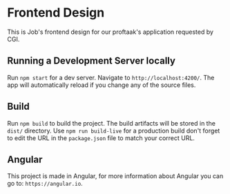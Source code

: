 # Frontend Design

This is Job's frontend design for our proftaak's application requested by CGI.

## Running a Development Server locally

Run `npm start` for a dev server. Navigate to `http://localhost:4200/`. The app will automatically reload if you change any of the source files.

## Build

Run `npm build` to build the project. The build artifacts will be stored in the `dist/` directory. Use `npm run build-live` for a production build don't forget to edit the URL in the `package.json` file to match your correct URL.

## Angular
This project is made in Angular, for more information about Angular you can go to: `https://angular.io`.